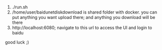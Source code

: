 1. ./run.sh
2. /home/user/baidunetdiskdownload is shared folder with docker. you can put anything you want upload there; and anything you download will be there
3. http://localhost:6080; navigate to this url to access the UI and login to baidu

good luck ;)
